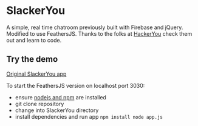 # SlackerYou

A simple, real time chatroom previously built with Firebase and jQuery. Modified to use FeathersJS.  Thanks to the folks at [HackerYou](http://hackeryou.com) check them out and learn to code.

## Try the demo

[Original SlackerYou app](http://hackeryou.github.io/SlackerYou/)


To start the FeathersJS version on localhost port 3030:
- ensure [nodejs and npm](https://nodejs.org/en/download/)  are installed 
- git clone repository
- change into SlackerYou directory
- install dependencies and run app
`npm install
node app.js`

